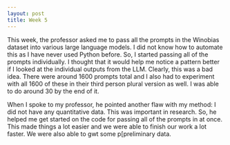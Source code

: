 ```yaml
---
layout: post
title: Week 5
---
```


This week, the professor asked me to pass all the prompts in the Winobias dataset into various large language models. I did not know how to automate this as I have never used Python before. So, I started passing all of the prompts individually. I thought that it would help me notice a pattern better if I looked at the individual outputs from the LLM. Clearly, this was a bad idea. There were around 1600 prompts total and I also had to experiment with all 1600 of these in their third person plural version as well. I was able to do around 30 by the end of it. 

When I spoke to my professor, he pointed another flaw with my method: I did not have any quantitative data. This was important in research. So, he helped me get started on the code for passing all of the prompts in  at once. This made things a lot easier and we were able to finish our work a lot faster. We were also able to gwt some p[preliminary data. 
